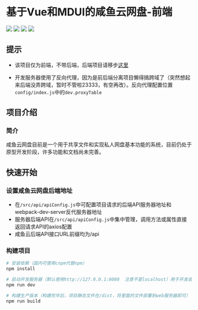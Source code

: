 # 基于Vue和MDUI的咸鱼云网盘-前端
![](https://img.shields.io/badge/Vue-2.5.2-green.svg)
![](https://img.shields.io/badge/Mdui-1.0.1-blue.svg)
![](https://img.shields.io/badge/less-3.13.0-orange.svg)
![](https://img.shields.io/badge/axios-0.21.0-blue.svg)
## 提示 
- 该项目仅为前端，不带后端，后端项目请移步[这里](https://gitee.com/xiaotao233/saltedfishcloud-backend)

- 开发服务器使用了反向代理，因为是前后端分离项目懒得搞跨域了（突然想起来后端没弄跨域，暂时不管啦23333，有空再改）。反向代理配置位置`config/index.js`中的`dev.proxyTable`

## 项目介绍
### 简介
咸鱼云网盘目前是一个用于共享文件和实现私人网盘基本功能的系统，目前仍处于原型开发阶段，许多功能和文档尚未完善。  

## 快速开始  
### 设置咸鱼云网盘后端地址
- 在`/src/api/apiConfig.js`中可配置项目请求的后端API服务器地址和webpack-dev-server反代服务器地址
- 服务器后端API在`/src/api/apiConfig.js`中集中管理，调用方法或属性直接返回请求API的axios配置
- 咸鱼云后端API接口URL前缀均为/api
### 构建项目

``` bash
# 安装依赖（国内可使用cnpm代替npm）
npm install

# 启动开发服务器（默认使用http://127.0.0.1:8080  注意不是localhost）用于开发调试
npm run dev

# 构建生产版本（构建完毕后，项目静态文件在/dist，将里面的文件部署到web服务器即可）
npm run build
```